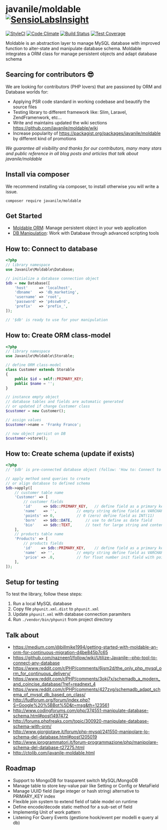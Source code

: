 # javanile/moldable [![SensioLabsInsight](https://insight.sensiolabs.com/projects/84ccbc03-57cc-4afb-9171-eefa7052cd77/mini.png)](https://insight.sensiolabs.com/projects/84ccbc03-57cc-4afb-9171-eefa7052cd77)

[![StyleCI](https://styleci.io/repos/43810715/shield?branch=master)](https://styleci.io/repos/43810715)
[![Code Climate](https://codeclimate.com/github/javanile-bot/moldable/badges/gpa.svg)](https://codeclimate.com/github/javanile-bot/moldable)
[![Build Status](https://travis-ci.org/javanile-bot/moldable.svg?branch=master)](https://travis-ci.org/javanile-bot/moldable)
[![Test Coverage](https://codeclimate.com/github/javanile-bot/moldable/badges/coverage.svg)](https://codeclimate.com/github/javanile-bot/moldable/coverage)

Moldable is an abstraction layer to manage MySQL database 
with improved function to alter-state and manipulate database schema.
Moldable integrates a ORM class for manage persistent objects and adapt database schema

## Searcing for contributors :sunglasses:
We are looking for contributors (PHP lovers) that are passioned by ORM and Database worlds for:
 - Applying PSR code standard in working codebase and beautify the source files
 - Testing library to different framework like: Slim, Laravel, ZendFramenwork, etc...
 - Write and maintains updated the wiki sections https://github.com/javanile/moldable/wiki
 - Increase popularity of https://packagist.org/packages/javanile/moldable by different kind of promotions

*We guarantee all visibility and thanks for our contributors, many many stars and public reference in all blog posts and articles that talk about javanile/moldable*

## Install via composer
We recommend installing via composer, to install otherwise you will write a issue.
```
composer require javanile/moldable
```

## Get Started
 - [Moldable ORM](https://github.com/javanile/moldable/wiki/Moldable-ORM): Manage persistent object in your web application
 - [DB Manipulation](https://github.com/javanile/moldable/wiki/Work-with-Database): Work with Database through advanced scripting tools

## How to: Connect to database

```php
<?php
// library namespace 
use Javanile\Moldable\Database;

// initialize a database connection object 
$db = new Database([
    'host'     => 'localhost',
    'dbname'   => 'db_marketing',
    'username' => 'root',
    'password' => 'p4ssw0rd',
    'prefix'   => 'prefix_',
]);

// '$db' is ready to use for your manipulation
```

## How to: Create ORM class-model

```php
<?php
// library namespace 
use Javanile\Moldable\Storable;

// define ORM class-model
class Customer extends Storable 
{
    public $id = self::PRIMARY_KEY;
    public $name = '';
}

// instance empty object
// database tables and fields are automatic generated 
// or updated if change Customer class
$customer = new Customer();

// assign values
$customer->name = 'Franky Franco';

// now object persist on DB
$customer->store();
```

## How to: Create schema (update if exists) 

```php
<?php
// '$db' is pre-connected database object (follow: 'How to: Connect to database')

// apply method send queries to create 
// or align database to defined schema 
$db->apply([
    // customer table name
    'Customer' => [		
        // customer fields
        'id'     => $db::PRIMARY_KEY,	// define field as a primary key
        'name'   => '',			// empty string define field as VARCHAR	
        'points' => 0,			// 0 (zero) define field as INT(11)
        'born'   => $db::DATE,		// use to define as date field
        'bio'    => $db::TEXT,		// text for large string and contents
    ],
    // products table name
    'Products' => [
        // products fields		
        'id'    => $db::PRIMARY_KEY,	// define field as a primary key
        'name'  => '',			// empty string define field as VARCHAR	
        'price' => .0,			// for float number init field with point-zero ".0"	
    ],
]);
```
## Setup for testing
To test the library, follow these steps:
 1. Run a local MySQL database
 2. Copy file `phpunit.xml.dist` to `phpunit.xml`
 3. Update `phpunit.xml` with database connection paramiters
 4. Run `./vendor/bin/phpunit` from project directory

## Talk about
 - https://medium.com/@billmike1994/getting-started-with-moldable-an-orm-for-continuous-migration-d4be845b7c65
 - https://github.com/nazneen1/follow/wiki/Utilize-Javanile--php-tool-to-connect-any-database
 - https://www.reddit.com/r/PHP/comments/6jsm2d/the_only_php_mysql_orm_for_continuous_delivery/
 - https://www.reddit.com/r/PHP/comments/3okj7x/schemadb_a_modern_and_coincise_database/?ref=readnext_4
 - https://www.reddit.com/r/PHP/comments/427zvg/schemadb_adapt_schema_of_mysql_db_based_on_class/
 - http://fudforum.org/forum/index.php?S=Google%20%5BBot%5D&t=msg&th=123561
 - http://www.codingforums.com/php/374551-manipulate-database-schema.html#post1497472
 - http://forums.phpfreaks.com/topic/300920-manipulate-database-schema-with-orm/
 - http://www.giorgiotave.it/forum/php-mysql/241550-manipolare-lo-schema-del-database.html#post1205019
 - http://www.iprogrammatori.it/forum-programmazione/php/manipolare-schema-del-database-t27275.html
 - http://ctolib.com/javanile-moldable.html

## Roadmap
 - Support to MongoDB for trasparent switch MySQL/MongoDB 
 - Manage table to store key-value pair like Setting or Config or MetaField
 - Manage UUID field (large integer or hash string) alternative to PRIMARY_KEY index
 - Flexible join system to extend field of table model on runtime
 - Define encode/decode static method for a sub-set of field 
 - Implementig Unit of work pattern
 - Listening For Query Events (gestione hook/event per modelli e query al db)
